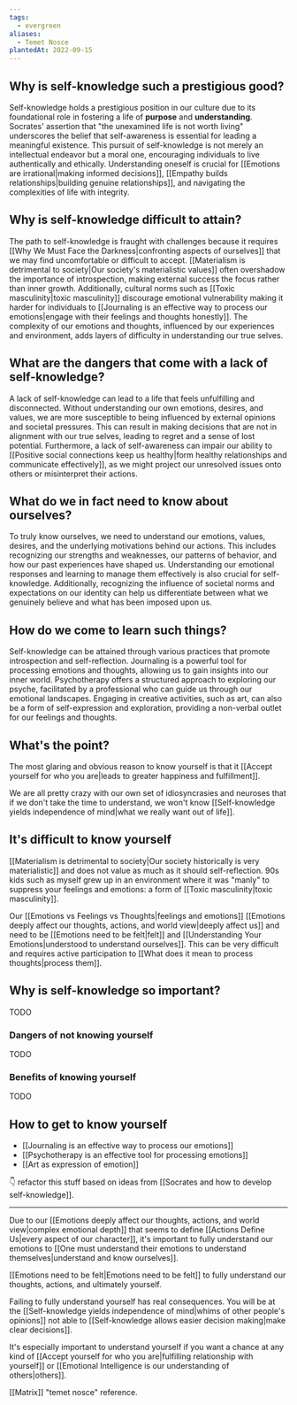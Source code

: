 ```yaml
---
tags:
  - evergreen
aliases:
  - Temet Nosce
plantedAt: 2022-09-15
---
```

## Why is self-knowledge such a prestigious good?

Self-knowledge holds a prestigious position in our culture due to its foundational role in fostering a life of **purpose** and **understanding**. Socrates' assertion that "the unexamined life is not worth living" underscores the belief that self-awareness is essential for leading a meaningful existence. This pursuit of self-knowledge is not merely an intellectual endeavor but a moral one, encouraging individuals to live authentically and ethically. Understanding oneself is crucial for [[Emotions are irrational|making informed decisions]], [[Empathy builds relationships|building genuine relationships]], and navigating the complexities of life with integrity.

## Why is self-knowledge difficult to attain?

The path to self-knowledge is fraught with challenges because it requires [[Why We Must Face the Darkness|confronting aspects of ourselves]] that we may find uncomfortable or difficult to accept. [[Materialism is detrimental to society|Our society's materialistic values]] often overshadow the importance of introspection, making external success the focus rather than inner growth. Additionally, cultural norms such as [[Toxic masculinity|toxic masculinity]] discourage emotional vulnerability making it harder for individuals to [[Journaling is an effective way to process our emotions|engage with their feelings and thoughts honestly]]. The complexity of our emotions and thoughts, influenced by our experiences and environment, adds layers of difficulty in understanding our true selves.

## What are the dangers that come with a lack of self-knowledge?

A lack of self-knowledge can lead to a life that feels unfulfilling and disconnected. Without understanding our own emotions, desires, and values, we are more susceptible to being influenced by external opinions and societal pressures. This can result in making decisions that are not in alignment with our true selves, leading to regret and a sense of lost potential. Furthermore, a lack of self-awareness can impair our ability to [[Positive social connections keep us healthy|form healthy relationships and communicate effectively]], as we might project our unresolved issues onto others or misinterpret their actions.

## What do we in fact need to know about ourselves?

To truly know ourselves, we need to understand our emotions, values, desires, and the underlying motivations behind our actions. This includes recognizing our strengths and weaknesses, our patterns of behavior, and how our past experiences have shaped us. Understanding our emotional responses and learning to manage them effectively is also crucial for self-knowledge. Additionally, recognizing the influence of societal norms and expectations on our identity can help us differentiate between what we genuinely believe and what has been imposed upon us.

## How do we come to learn such things?

Self-knowledge can be attained through various practices that promote introspection and self-reflection. Journaling is a powerful tool for processing emotions and thoughts, allowing us to gain insights into our inner world. Psychotherapy offers a structured approach to exploring our psyche, facilitated by a professional who can guide us through our emotional landscapes. Engaging in creative activities, such as art, can also be a form of self-expression and exploration, providing a non-verbal outlet for our feelings and thoughts.

## What's the point?

The most glaring and obvious reason to know yourself is that it [[Accept yourself for who you are|leads to greater happiness and fulfillment]].

We are all pretty crazy with our own set of idiosyncrasies and neuroses that if we don't take the time to understand, we won't know [[Self-knowledge yields independence of mind|what we really want out of life]].


## It's difficult to know yourself

[[Materialism is detrimental to society|Our society historically is very materialistic]] and does not value as much as it should self-reflection. 90s kids such as myself grew up in an environment where it was "manly" to suppress your feelings and emotions: a form of [[Toxic masculinity|toxic masculinity]].

Our [[Emotions vs Feelings vs Thoughts|feelings and emotions]] [[Emotions deeply affect our thoughts, actions, and world view|deeply affect us]] and need to be [[Emotions need to be felt|felt]] and [[Understanding Your Emotions|understood to understand ourselves]]. This can be very difficult and requires active participation to [[What does it mean to process thoughts|process them]].

## Why is self-knowledge so important?

TODO



### Dangers of not knowing yourself

TODO

### Benefits of knowing yourself

TODO

## How to get to know yourself

- [[Journaling is an effective way to process our emotions]]
- [[Psychotherapy is an effective tool for processing emotions]]
- [[Art as expression of emotion]]


👇 refactor this stuff based on ideas from [[Socrates and how to develop self-knowledge]].

---

Due to our [[Emotions deeply affect our thoughts, actions, and world view|complex emotional depth]] that seems to define [[Actions Define Us|every aspect of our character]], it's important to fully understand our emotions to [[One must understand their emotions to understand themselves|understand and know ourselves]].

[[Emotions need to be felt|Emotions need to be felt]] to fully understand our thoughts, actions, and ultimately yourself.

Failing to fully understand yourself has real consequences. You will be at the [[Self-knowledge yields independence of mind|whims of other people's opinions]] not able to [[Self-knowledge allows easier decision making|make clear decisions]].

It's especially important to understand yourself if you want a chance at any kind of [[Accept yourself for who you are|fulfilling relationship with yourself]] or [[Emotional Intelligence is our understanding of others|others]].

[[Matrix]] "temet nosce" reference.
